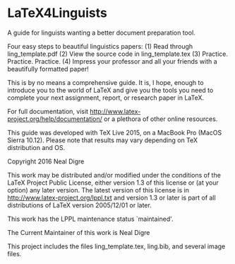 # LaTeX4Linguists

A guide for linguists wanting a better document preparation tool.

Four easy steps to beautiful linguistics papers:
(1) Read through ling_template.pdf
(2) View the source code in ling_template.tex
(3) Practice. Practice. Practice.
(4) Impress your professor and all your friends with a beautifully formatted paper!

This is by no means a comprehensive guide. It is, I hope, enough to
introduce you to the world of LaTeX and give you the tools you need to complete
your next assignment, report, or research paper in LaTeX.

For full documentation, visit http://www.latex-project.org/help/documentation/
or a plethora of other online resources.

This guide was developed with TeX Live 2015, on a MacBook Pro (MacOS Sierra 10.12).
Please note that results may vary depending on TeX distribution and OS.

Copyright 2016 Neal Digre

This work may be distributed and/or modified under the
conditions of the LaTeX Project Public License, either version 1.3
of this license or (at your option) any later version.
The latest version of this license is in  
  http://www.latex-project.org/lppl.txt
and version 1.3 or later is part of all distributions of LaTeX
version 2005/12/01 or later.

This work has the LPPL maintenance status `maintained'.

The Current Maintainer of this work is Neal Digre

This project includes the files ling_template.tex,
ling.bib, and several image files.
